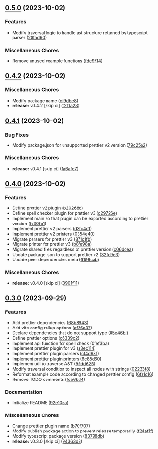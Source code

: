## [0.5.0](https://github.com/youthfulhps/prettier-plugin-korean-spell-checker/compare/v0.4.2...v0.5.0) (2023-10-02)


### Features

* Modify traversal logic to handle ast structure returned by typescript parser ([20fad60](https://github.com/youthfulhps/prettier-plugin-korean-spell-checker/commit/20fad6046417b8042935f9d2e83722cf5696de6e))


### Miscellaneous Chores

* Remove unused example functions ([fde9714](https://github.com/youthfulhps/prettier-plugin-korean-spell-checker/commit/fde97146590933f5b8a1acfcd08fd3d37dd61c60))

## [0.4.2](https://github.com/youthfulhps/prettier-plugin-korean-spell-checker/compare/v0.4.1...v0.4.2) (2023-10-02)


### Miscellaneous Chores

* Modify package name ([cf9dbe8](https://github.com/youthfulhps/prettier-plugin-korean-spell-checker/commit/cf9dbe80c5e62907647ae179d116c7a7ee655091))
* **release:** v0.4.2 [skip ci] ([f211a23](https://github.com/youthfulhps/prettier-plugin-korean-spell-checker/commit/f211a231322b277be5b96ed68d74d03c178f177a))

## [0.4.1](https://github.com/youthfulhps/prettier-plugin-korean-spell-checker/compare/v0.4.0...v0.4.1) (2023-10-02)


### Bug Fixes

* Modify package.json for unsupported prettier v2 version ([79c25a2](https://github.com/youthfulhps/prettier-plugin-korean-spell-checker/commit/79c25a259c55897d8d33af987b77ecb0ab5ecdb1))


### Miscellaneous Chores

* **release:** v0.4.1 [skip ci] ([1a6afe7](https://github.com/youthfulhps/prettier-plugin-korean-spell-checker/commit/1a6afe780f9f314af172b5f348498da91241293e))

## [0.4.0](https://github.com/youthfulhps/prettier-plugin-korean-spell-checker/compare/v0.3.0...v0.4.0) (2023-10-02)


### Features

* Define prettier v2 plugin ([b20268c](https://github.com/youthfulhps/prettier-plugin-korean-spell-checker/commit/b20268c8d51ea1ff72385f4c7abad09492e778c4))
* Define spell checker plugin for prettier v3 ([c29726e](https://github.com/youthfulhps/prettier-plugin-korean-spell-checker/commit/c29726e444bee5238182883217028a21d3b4695c))
* Implement main so that plugin can be exported according to prettier version ([fc30fb1](https://github.com/youthfulhps/prettier-plugin-korean-spell-checker/commit/fc30fb19e8954836abac3140db935c246bd77274))
* Implement prettier v2 parsers ([d3fc4c1](https://github.com/youthfulhps/prettier-plugin-korean-spell-checker/commit/d3fc4c1e2a700ac3ffa34270050209bdc3430791))
* Implement prettier v2 printers ([0354e40](https://github.com/youthfulhps/prettier-plugin-korean-spell-checker/commit/0354e4003ae24660f54428109fb078c27220fb7d))
* Migrate parsers for prettier v3 ([871c1fb](https://github.com/youthfulhps/prettier-plugin-korean-spell-checker/commit/871c1fbacf26999d4127b73101167b7007088bef))
* Migrate printer for prettier v3 ([b8fe98a](https://github.com/youthfulhps/prettier-plugin-korean-spell-checker/commit/b8fe98a5fa29c7b9eb573c21f30aaa0e7d2eff61))
* Migrate shared files regardless of prettier version ([c06ddea](https://github.com/youthfulhps/prettier-plugin-korean-spell-checker/commit/c06ddeae70272daf727fc03022021bf701ee2ac8))
* Update package.json to support prettier v2 ([32fd9e3](https://github.com/youthfulhps/prettier-plugin-korean-spell-checker/commit/32fd9e3d37e181ac938b0bccfe0f9ce3c3f16b1f))
* Update peer dependencies meta ([6199cab](https://github.com/youthfulhps/prettier-plugin-korean-spell-checker/commit/6199cabb8202318454fa050979a4344725a414ee))


### Miscellaneous Chores

* **release:** v0.4.0 [skip ci] ([3901f11](https://github.com/youthfulhps/prettier-plugin-korean-spell-checker/commit/3901f11ad5171234f075fcf09d686d35512165df))

## [0.3.0](https://github.com/youthfulhps/prettier-plugin-korean-spell-checker/compare/92e10ea78797b6783ea5ec8f337b5653c89ab5ec...v0.3.0) (2023-09-29)


### Features

* Add prettier dependencies ([68b8943](https://github.com/youthfulhps/prettier-plugin-korean-spell-checker/commit/68b8943a30393a764a50c43af9df852beb93ca3d))
* Add vite config rollup options ([af26a37](https://github.com/youthfulhps/prettier-plugin-korean-spell-checker/commit/af26a37d808b203f99114b0f199091e81420c15c))
* Declare dependencies that do not support type ([05e46bf](https://github.com/youthfulhps/prettier-plugin-korean-spell-checker/commit/05e46bf8c6c0771fb9c72a3be2597b5f65aba128))
* Define prettier options ([c6339c2](https://github.com/youthfulhps/prettier-plugin-korean-spell-checker/commit/c6339c2ab08b6396db2aadc78f9031b44cafc554))
* Implement api function for spell check ([0fef3ba](https://github.com/youthfulhps/prettier-plugin-korean-spell-checker/commit/0fef3ba4e30c0833a3c1a7e1dc850a650d78a873))
* Implement prettier plugin for v3 ([a3ec114](https://github.com/youthfulhps/prettier-plugin-korean-spell-checker/commit/a3ec114fca3e520f2677e1966b52f0e015e0aee8))
* Implement prettier plugin parsers ([cf4d981](https://github.com/youthfulhps/prettier-plugin-korean-spell-checker/commit/cf4d981aa4381ed92bdf5c6543e0e9a3ec6b7e58))
* Implement prettier plugin printers ([6c85d60](https://github.com/youthfulhps/prettier-plugin-korean-spell-checker/commit/6c85d60c949c962f7be42b4316e6a033a64e9f53))
* Implement util to traverse AST ([99dd625](https://github.com/youthfulhps/prettier-plugin-korean-spell-checker/commit/99dd6253360964efe9b8f672f92f50424bd157fa))
* Modify traversal condition to inspect all nodes with strings ([02233f8](https://github.com/youthfulhps/prettier-plugin-korean-spell-checker/commit/02233f8b481865b02cefe90e94aa3fa8bad841c5))
* Reformat example code according to changed prettier config ([6fa1c16](https://github.com/youthfulhps/prettier-plugin-korean-spell-checker/commit/6fa1c1629524e2bcef3596f4ff1b962e06420bc2))
* Remove TODO comments ([fcb6bd4](https://github.com/youthfulhps/prettier-plugin-korean-spell-checker/commit/fcb6bd439ab09c2fda78dfeccf28be6fd4fd9fd5))


### Documentation

* Initialize README ([92e10ea](https://github.com/youthfulhps/prettier-plugin-korean-spell-checker/commit/92e10ea78797b6783ea5ec8f337b5653c89ab5ec))


### Miscellaneous Chores

* Change prettier plugin name ([b70f707](https://github.com/youthfulhps/prettier-plugin-korean-spell-checker/commit/b70f707bc7a5e1bd023b066956a0eeddff53534d))
* Modify publish package action to prevent release temporarily ([f24af1f](https://github.com/youthfulhps/prettier-plugin-korean-spell-checker/commit/f24af1ff5ca213174d31649f50f6a8000515af54))
* Modify typescript package version ([83798db](https://github.com/youthfulhps/prettier-plugin-korean-spell-checker/commit/83798dbbe7b581d83941ce21487a4ed9e210ee0a))
* **release:** v0.3.0 [skip ci] ([94363d8](https://github.com/youthfulhps/prettier-plugin-korean-spell-checker/commit/94363d8e12baed7f4a1b27fcb0a2e0d1e488f8f6))

